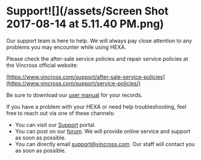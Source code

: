 # Support![](/assets/Screen Shot 2017-08-14 at 5.11.40 PM.png)

Our support team is here to help. We will always pay close attention to any problems you may encounter while using HEXA. 

Please check the after-sale service policies and repair service policies at the Vincross official website:

[https://www.vincross.com/support/after-sale-service-policies](https://www.vincross.com/support/service-policies/)

Be sure to download our [user manual](https://www.vincross.com/support/hexa-user-guide) for your records.

If you have a problem with your HEXA or need help troubleshooting, feel free to reach out via one of these channels:

* You can visit our [Support](https://www.vincross.com/support) portal.
* You can post on our [forum](https://forum.vincross.com/). We will provide online service and support as soon as possible.
* You can directly email [support@vincross.com](mailto:support@vincross.com). Our staff will contact you as soon as possible.




